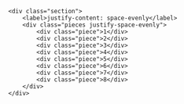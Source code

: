     <div class="section">    
        <label>justify-content: space-evenly</label>
        <div class="pieces justify-space-evenly">
            <div class="piece">1</div>
            <div class="piece">2</div>
            <div class="piece">3</div>    
            <div class="piece">4</div>
            <div class="piece">5</div>
            <div class="piece">6</div>    
            <div class="piece">7</div>
            <div class="piece">8</div>    
        </div>
    </div>


